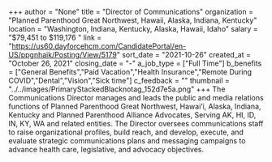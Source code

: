 +++
author = "None"
title = "Director of Communications"
organization = "Planned Parenthood Great Northwest, Hawaii, Alaska, Indiana, Kentucky"
location = "Washington, Indiana, Kentucky, Alaska, Hawaii, Idaho"
salary = "$79,451 to $119,176 "
link = "https://us60.dayforcehcm.com/CandidatePortal/en-US/ppgnhaik/Posting/View/5179"
sort_date = "2021-10-26"
created_at = "October 26, 2021"
closing_date = "-"
a_job_type = ["Full Time"]
b_benefits = ["General Benefits","Paid Vacation","Health Insurance","Remote During COVID","Dental","Vision","Sick time"]
c_feedback = ""
thumbnail = "../../images/PrimaryStackedBlacknotag_152d7e5a.png"
+++
The Communications Director manages and leads the public and media relations functions of Planned Parenthood Great Northwest, Hawai‘i, Alaska, Indiana, Kentucky and Planned Parenthood Alliance Advocates, Serving AK, HI, ID, IN, KY, WA and related entities. The Director oversees communications staff to raise organizational profiles, build reach, and develop, execute, and evaluate strategic communications plans and messaging campaigns to advance health care, legislative, and advocacy objectives.